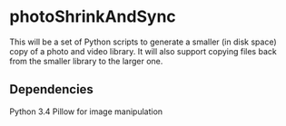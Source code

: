 # photoShrinkAndSync
This will be a set of Python scripts to generate a smaller (in disk space) copy of a photo and video library. It will also support copying files back from the smaller library to the larger one. 

## Dependencies 
Python 3.4
Pillow for image manipulation
